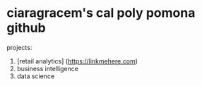 # ciaragracem's cal poly pomona github

projects:
1) [retail analytics] (https://linkmehere.com)
2) business intelligence
3) data science
